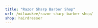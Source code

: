 ```yaml
---
title: "Razor Sharp Barber Shop"
url: /milwaukee/razor-sharp-barber-shop/
shop: hairdresser
---
```

